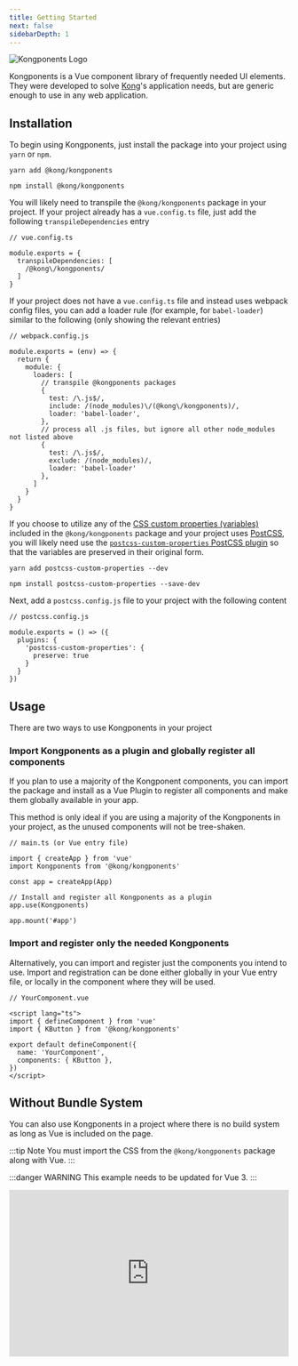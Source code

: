 ```yaml
---
title: Getting Started
next: false
sidebarDepth: 1
---
```


![Kongponents Logo](/img/kongponents-logo.jpg)

Kongponents is a Vue component library of frequently needed UI elements. They were developed to solve [Kong](https://konghq.com)'s application needs, but are generic enough to use in any web application.

## Installation

To begin using Kongponents, just install the package into your project using `yarn` or `npm`.

<CodeGroup>
  <CodeGroupItem title="yarn" active>

```sh:no-line-numbers
yarn add @kong/kongponents
```

  </CodeGroupItem>

  <CodeGroupItem title="npm">

```sh:no-line-numbers
npm install @kong/kongponents
```

  </CodeGroupItem>
</CodeGroup>

You will likely need to transpile the `@kong/kongponents` package in your project. If your project already has a `vue.config.ts` file, just add the following `transpileDependencies` entry

```ts:no-line-numbers
// vue.config.ts

module.exports = {
  transpileDependencies: [
    /@kong\/kongponents/
  ]
}
```

If your project does not have a `vue.config.ts` file and instead uses webpack config files, you can add a loader rule (for example, for `babel-loader`) similar to the following (only showing the relevant entries)

```js:no-line-numbers
// webpack.config.js

module.exports = (env) => {
  return {
    module: {
      loaders: [
        // transpile @kongponents packages
        {
          test: /\.js$/,
          include: /(node_modules)\/(@kong\/kongponents)/,
          loader: 'babel-loader',
        },
        // process all .js files, but ignore all other node_modules not listed above
        {
          test: /\.js$/,
          exclude: /(node_modules)/,
          loader: 'babel-loader'
        },
      ]
    }
  }
}
```

If you choose to utilize any of the [CSS custom properties (variables)](https://developer.mozilla.org/en-US/docs/Web/CSS/Using_CSS_custom_properties) included in the `@kong/kongponents` package and your project uses [PostCSS](https://postcss.org/), you will likely need use the [`postcss-custom-properties` PostCSS plugin](https://github.com/postcss/postcss-custom-properties) so that the variables are preserved in their original form.

<CodeGroup>
  <CodeGroupItem title="yarn" active>

```sh:no-line-numbers
yarn add postcss-custom-properties --dev
```

  </CodeGroupItem>

  <CodeGroupItem title="npm">

```sh:no-line-numbers
npm install postcss-custom-properties --save-dev
```

  </CodeGroupItem>
</CodeGroup>

Next, add a `postcss.config.js` file to your project with the following content

```js:no-line-numbers
// postcss.config.js

module.exports = () => ({
  plugins: {
    'postcss-custom-properties': {
      preserve: true
    }
  }
})
```

## Usage

There are two ways to use Kongponents in your project

### Import Kongponents as a plugin and globally register all components

If you plan to use a majority of the Kongponent components, you can import the package and install as a Vue Plugin to register all components and make them globally available in your app.

This method is only ideal if you are using a majority of the Kongponents in your project, as the unused components will not be tree-shaken.

```ts:no-line-numbers
// main.ts (or Vue entry file)

import { createApp } from 'vue'
import Kongponents from '@kong/kongponents'

const app = createApp(App)

// Install and register all Kongponents as a plugin
app.use(Kongponents)

app.mount('#app')
```

### Import and register only the needed Kongponents

Alternatively, you can import and register just the components you intend to use. Import and registration can be done either globally in your Vue entry file, or locally in the component where they will be used.

```vue:no-line-numbers
// YourComponent.vue

<script lang="ts">
import { defineComponent } from 'vue'
import { KButton } from '@kong/kongponents'

export default defineComponent({
  name: 'YourComponent',
  components: { KButton },
})
</script>
```

## Without Bundle System

You can also use Kongponents in a project where there is no build system as long as Vue is included on the page.

:::tip Note
You must import the CSS from the `@kong/kongponents` package along with Vue.
:::

:::danger WARNING
This example needs to be updated for Vue 3.
:::

<iframe width="100%" height="300" style="width: 100%;" scrolling="no" title="Vue 2 with Kongponents" src="https://codepen.io/adamdehaven/embed/RwLVQLw?default-tab=html%2Cresult" frameborder="no" loading="lazy" allowtransparency="true" allowfullscreen="true">
  See the Pen <a href="https://codepen.io/adamdehaven/pen/RwLVQLw">
  Vue 2 with Kongponents</a> by Adam DeHaven (<a href="https://codepen.io/adamdehaven">@adamdehaven</a>)
  on <a href="https://codepen.io">CodePen</a>.
</iframe>
